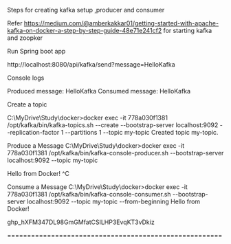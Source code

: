 Steps for creating kafka setup ,producer and consumer

Refer https://medium.com/@amberkakkar01/getting-started-with-apache-kafka-on-docker-a-step-by-step-guide-48e71e241cf2 for starting kafka and zoopker

Run Spring boot app

http://localhost:8080/api/kafka/send?message=HelloKafka

Console logs

Produced message: HelloKafka Consumed message: HelloKafka

Create a topic

C:\MyDrive\Study\docker>docker exec -it 778a030f1381 /opt/kafka/bin/kafka-topics.sh --create --bootstrap-server localhost:9092 --replication-factor 1 --partitions 1 --topic my-topic Created topic my-topic.

Produce a Message C:\MyDrive\Study\docker>docker exec -it 778a030f1381 /opt/kafka/bin/kafka-console-producer.sh --bootstrap-server localhost:9092 --topic my-topic

Hello from Docker! ^C

Consume a Message C:\MyDrive\Study\docker>docker exec -it 778a030f1381 /opt/kafka/bin/kafka-console-consumer.sh --bootstrap-server localhost:9092 --topic my-topic --from-beginning Hello from Docker!


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

======================================================
